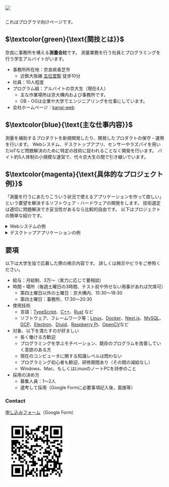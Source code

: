 <h1 style="font-weight:normal">
    <a href="http://www.kangi3d.com/">
        <img src="https://user-images.githubusercontent.com/66750091/235298428-0c45985a-2903-431c-b19d-91bbef5295a6.jpg" width=170>
    </a>
</h1>


これはプログラマ向けページです。

## $\textcolor{green}{\text{関技とは}}$

奈良に事務所を構える**測量会社**です。
測量業務を行う社員とプログラミングを行う学生アルバイトがいます。

- 事務所所在地：奈良県香芝市
  - 近鉄大阪線 [五位堂駅] 徒歩10分
- 社員：10人程度
- プログラム組：アルバイトの京大生（現在4人）
  - 主な作業場所は京大構内および事務所です。
  - OB・OGは企業や大学でエンジニアリングを仕事にしています。
- 会社ホームページ：[kangi-web]

## $\textcolor{blue}{\text{主な仕事内容}}$

測量を補助するプロダクトを新規開発したり、開発したプロダクトの保守・運用を行います。
Webシステム、デスクトップアプリ、センサーやラズパイを用いたIoTなど問題解決のために特定の技術に捉われることなく開発を行います。
バイト約5人体制の小規模な運営で、代々京大生の間で引き継いでいます。

## $\textcolor{magenta}{\text{具体的なプロジェクト例}}$

「測量を行うにあたりこういう状況で使えるアプリケーションを作って欲しい」という要望を解決するソフトウェア・ハードウェアの開発をします。
技術選定は適切に問題解決でき妥当性があるなら比較的自由です。
以下はプロジェクトの簡単な紹介です。

<details>
<summary>Webシステムの例</summary>

- 機能
  - 測量した座標と設計値/過去の測量値とを比較し誤差などをビジュアライズ
- 使用技術
  - [React]、[Ruby on Rails]など（[Next.js]で書き換え中）
  - [Electron]を使ってデスクトップアプリ化も

<img src="https://user-images.githubusercontent.com/66750091/235298539-85f08cab-1c51-49f8-bac9-7e8019d6b32a.png" width=500 height=510>
</details>


<details>
<summary>デスクトップアプリケーションの例</summary>

- 機能
  - トータルステーションと呼ばれる測量機器と通信する
  - 測量値のプロットや測量値と設計値との誤差を表示
  - 設計値から正しい座標を計算し、トータルステーションを操作　など
- 使用技術
  - [C++]、[Visual Studio]など（画像は[Rust]を用いて書き換え中のもの）

<img src="https://user-images.githubusercontent.com/66750091/235298503-58449b05-2a1f-430c-8445-dd2cb224ef1e.png" width=700 height=510>
</details>

## $\text{要項}$

以下は大学生協で応募した際の掲示内容です。
詳しくは掲示やビラをご参照ください。

- 給与：月給制、3万〜（実力に応じて要相談）
- 時間・場所（毎週土曜日の3時間、テスト前や外せない用事があれば欠席可）
  - 第四土曜日以外の土曜日：京大構内、15:30〜18:30
  - 第四土曜日：事務所、17:30〜20:30
- 使用技術
  - 言語：[TypeScript]、[C++]、[Rust] など
  - ソフトウェア、フレームワーク等：[Linux]、[Docker]、[Next.js]、[MySQL]、[GCP]、[Electron]、[Druid]、[Raspberry Pi]、[OpenCV]など
- 対象、以下を満たすのが好ましい
  - 長く働ける方歓迎
  - プログラミングを学ぶモチベーション、既存のプログラムを改善していく意欲のある方
  - 現在のコンピュータに関する知識レベルは問わない
  - プログラミング初心者も歓迎、研修期間あり（その間の減給なし）
  - Windows、Mac、もしくはLinuxのノートPCを持参のこと
- 採用の決め方
  - 募集人員：1〜2人
  - 選考して採用（Google Formに必要事項記入後，面接等）

### Contact

[申し込みフォーム]（Google Form）

<img src="https://raw.githubusercontent.com/kangi3d/.github/main/image/QR.png" width=200>


<!-- links -->
[kangi-web]: http://www.kangi3d.com/ "kangi-web"
[五位堂駅]: https://www.google.com/maps/d/u/0/viewer?msa=0&hl=ja&brcurrent=3%2C0x60012dd503ee53eb%3A0x3818aff010d2c238%2C0&ie=UTF8&t=m&ll=34.53516199999999%2C135.71860099999998&spn=0.001547%2C0.00228&z=18&source=embed&mid=1mJD8VA2nL0Sizrk8f_CqswNOISk
[C++]: https://en.cppreference.com/w/
[TypeScript]: https://www.typescriptlang.org/
[Rust]: https://www.rust-lang.org/
[Linux]: https://www.linux.org/
[Docker]: https://www.docker.com/
[Next.js]: https://nextjs.org/
[MySQL]: https://www.mysql.com/jp/
[Electron]: https://www.electronjs.org/
[Druid]: https://github.com/linebender/druid
[Raspberry Pi]: https://www.raspberrypi.org/
[React]: https://react.dev/
[Ruby on Rails]: https://rubyonrails.org/
[Visual Studio]: https://visualstudio.microsoft.com/ja/
[GCP]: https://cloud.google.com
[OpenCV]: https://opencv.org/
[申し込みフォーム]: https://forms.gle/WrQDg8bh694vM6GJ7
<!-- links -->
